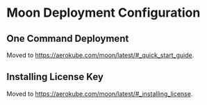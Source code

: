 # Moon Deployment Configuration

## One Command Deployment

Moved to https://aerokube.com/moon/latest/#_quick_start_guide.

## Installing License Key

Moved to https://aerokube.com/moon/latest/#_installing_license.

